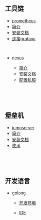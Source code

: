 ##           工具链 



*  [prometheus]()
  * [简介](prometheus/简介.md)
  * [安装文档](prometheus/install.md)
  * [连接grafana](promeetheus/graph)

​                 

* [nexus]()

  * [简介](nexus/introduce.md)
  * [安装文档](nexus/install.md)
  * [配置私服](nexus/私服.md)

  ​         ​                                

​                

##           堡垒机



*  [jumpserver]()
  *  [简介](jumpserver/介绍.md)
  *  [安装文档](jumpserver/安装.md)
  *  [使用](jumpserver/use.md)

​             

​            

##  开发语言



* [golong]()

  * [开发环境]()

  * [IDE]()


​                      

​                         

​             





